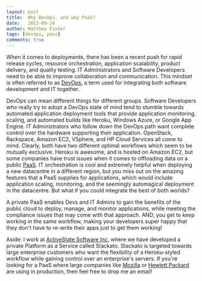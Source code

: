 ```yaml
---
layout: post
title:  Why DevOps, and why PaaS?
date:   2013-09-24
author: Matthew Fisher
tags: [devops, paas]
comments: true
---
```


When it comes to deployments, there has been a recent push for rapid release cycles, resource orchestration, application scalability, product delivery, and quality testing. IT Administrators and Software Developers need to be able to improve collaboration and communication. This mindset is often referred to as [DevOps][devops], a term used for integrating both software development and IT together.

DevOps can mean different things for different groups. Software Developers who really try to adopt a DevOps state of mind tend to stumble towards automated application deployment tools that provide application monitoring, scaling, and automated builds like Heroku, Windows Azure, or Google App Engine. IT Administrators who follow down the DevOps path want complete control over the hardware supporting their application. OpenStack, Rackspace, Amazon EC2, VSphere, and HP Cloud Services all come to mind. Clearly, both have two different optimal workflows which seem to be mutually exclusive. Heroku is awesome, and is hosted on Amazon EC2, but some companies have trust issues when it comes to offloading data on a public [PaaS][paas]. IT orchestration is cool and extremely helpful when deploying a new datacentre in a different region, but you miss out on the amazing features that a PaaS supplies for applications, which would include application scaling, monitoring, and the seemingly automagical deployment in the datacentre. But what if you could integrate the best of both worlds?

A private PaaS enables Devs and IT Admins to gain the benefits of the public cloud to deploy, manage, and monitor applications, while meeting the compliance issues that may come with that approach. AND, you get to keep working in the same workflow, making your developers super happy that they don't have to re-write their apps just to get them working!

Aside: I work at [ActiveState Software Inc][as], where we have developed a private Platform as a Service called Stackato. Stackato is targeted towards large enterprise customers who want the flexibility of a Heroku-styled workflow while gaining control over an enterprise's servers. If you're looking for a PaaS where large companies like [Mozilla](http://insights.wired.com/profiles/blogs/upholding-the-open-web-with-paas-an-interview-with-mozilla-s-1#axzz2SGVdxYmm) or [Hewlett Packard](http://www.activestate.com/blog/2012/12/why-hp-chose-stackato-and-why-it-matters) are using in production, then feel free to drop me an email!

[as]: http://activestate.com/
[devops]: http://en.wikipedia.org/wiki/DevOps
[paas]: http://en.wikipedia.org/wiki/Platform_as_a_service
